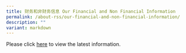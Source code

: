 ```yaml
---
title: 财务和非财务信息 Our Financial and Non Financial Information
permalink: /about-rss/our-financial-and-non-financial-information/
description: ""
variant: markdown
---
```

Please click [here](/files/Financial%20Information/RSS_Financial_Information_03_Jan_2024.pdf) to view the latest information.